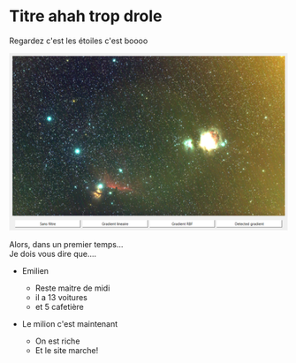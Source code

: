 # Titre ahah trop drole

Regardez c'est les étoiles c'est boooo

![Ceci est une image](./img/test.png)

Alors, dans un premier temps...  
Je dois vous dire que....

- Emilien
    - Reste maitre de midi
    - il a 13 voitures
    - et 5 cafetière

- Le milion c'est maintenant
    - On est riche
    - Et le site marche!
